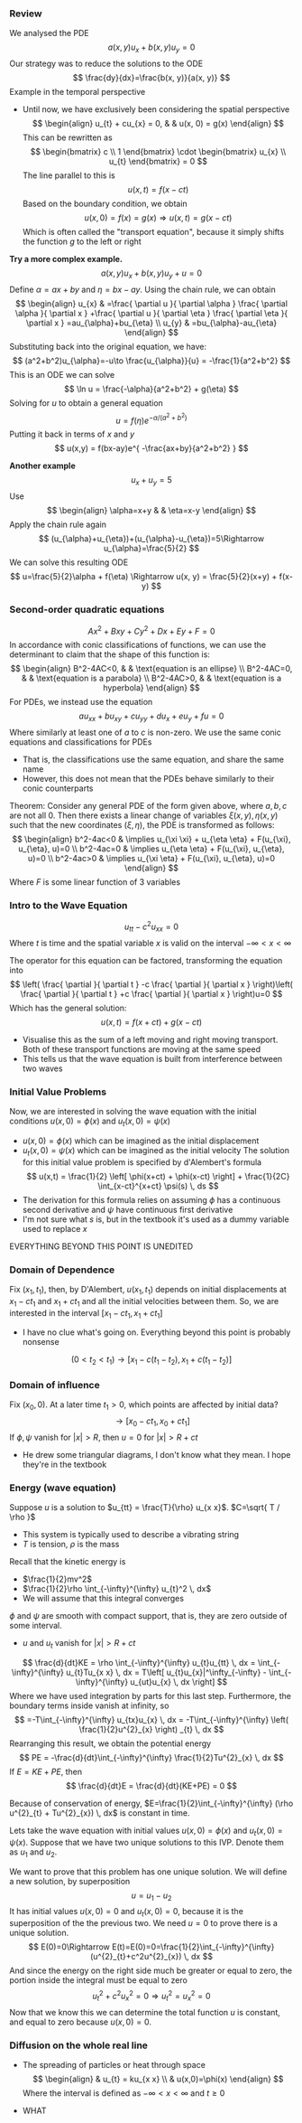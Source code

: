 ### Review
We analysed the PDE
$$
a(x,y)u_{x}+b(x,y)u_{y}=0
$$
Our strategy was to reduce the solutions to the ODE
$$
\frac{dy}{dx}=\frac{b(x, y)}{a(x, y)}
$$
Example in the temporal perspective
- Until now, we have exclusively been considering the spatial perspective
$$
\begin{align}
u_{t} + cu_{x} = 0,  &  & u(x, 0) = g(x)
\end{align}
$$
This can be rewritten as
$$
\begin{bmatrix}
c \\
1
\end{bmatrix} \cdot \begin{bmatrix}
u_{x} \\
u_{t}
\end{bmatrix} = 0
$$
The line parallel to this is
$$
u(x, t) = f(x-ct)
$$
Based on the boundary condition, we obtain
$$
u(x,0) = f(x)=g(x)\Rightarrow u(x, t)=g(x-ct)
$$
Which is often called the "transport equation", because it simply shifts the function $g$ to the left or right

**Try a more complex example.**
$$
a(x, y)u_{x}+b(x,y)u_{y}+u=0
$$
Define $\alpha=ax+by$ and $\eta=bx-ay$. Using the chain rule, we can obtain
$$
\begin{align}
u_{x} & =\frac{ \partial u }{ \partial \alpha } \frac{ \partial \alpha }{ \partial x } +\frac{ \partial u }{ \partial \eta } \frac{ \partial \eta }{ \partial x } =au_{\alpha}+bu_{\eta} \\
u_{y} & =bu_{\alpha}-au_{\eta}
\end{align}
$$
Substituting back into the original equation, we have:
$$
(a^2+b^2)u_{\alpha}=-u\to \frac{u_{\alpha}}{u} = -\frac{1}{a^2+b^2}
$$
This is an ODE we can solve
$$
\ln u = \frac{-\alpha}{a^2+b^2} + g(\eta)
$$
Solving for $u$ to obtain a general equation
$$
u=f(\eta)e^{ -\alpha/(a^2+b^2) }
$$
Putting it back in terms of $x$ and $y$
$$
u(x,y) = f(bx-ay)e^{ -\frac{ax+by}{a^2+b^2} }
$$

**Another example**
$$
u_{x}+u_{y}=5
$$
Use
$$
\begin{align}
\alpha=x+y &  & \eta=x-y
\end{align}
$$
Apply the chain rule again
$$
(u_{\alpha}+u_{\eta})+(u_{\alpha}-u_{\eta})=5\Rightarrow u_{\alpha}=\frac{5}{2}
$$
We can solve this resulting ODE
$$
u=\frac{5}{2}\alpha + f(\eta) \Rightarrow u(x, y) = \frac{5}{2}(x+y) + f(x-y)
$$
### Second-order quadratic equations
$$
Ax^2+Bxy+Cy^2 + Dx + Ey + F=0
$$
In accordance with conic classifications of functions, we can use the determinant to claim that the shape of this function is:
$$
\begin{align}
B^2-4AC<0,  &  & \text{equation is an ellipse} \\
B^2-4AC=0,  &  & \text{equation is a parabola} \\
B^2-4AC>0,  &  & \text{equation is a hyperbola}
\end{align}
$$
For PDEs, we instead use the equation
$$
au_{xx}+bu_{xy} + cu_{yy} + du_{x} + eu_{y} + fu=0
$$
Where similarly at least one of $a$ to $c$ is non-zero. We use the same conic equations and classifications for PDEs
- That is, the classifications use the same equation, and share the same name
- However, this does not mean that the PDEs behave similarly to their conic counterparts

Theorem:
Consider any general PDE of the form given above, where $a,b,c$ are not all 0. Then there exists a linear change of variables $\xi(x, y), \eta(x,y)$ such that the new coordinates $(\xi, \eta)$, the PDE is transformed as follows:
$$
\begin{align}
b^2-4ac<0 & \implies u_{\xi \xi} + u_{\eta \eta} + F(u_{\xi}, u_{\eta}, u)=0 \\
b^2-4ac=0 & \implies u_{\eta \eta} + F(u_{\xi}, u_{\eta}, u)=0 \\
b^2-4ac>0 & \implies u_{\xi \eta} + F(u_{\xi}, u_{\eta}, u)=0
\end{align}
$$
Where $F$ is some linear function of 3 variables
### Intro to the Wave Equation

$$
u_{tt} - c^2 u_{x x} = 0
$$
Where $t$ is time and the spatial variable $x$ is valid on the interval $-\infty<x<\infty$

The operator for this equation can be factored, transforming the equation into
$$
\left( \frac{ \partial  }{ \partial t } -c \frac{ \partial  }{ \partial x }  \right)\left( \frac{ \partial  }{ \partial t } +c \frac{ \partial  }{ \partial x }  \right)u=0
$$
Which has the general solution:
$$
u(x, t) = f(x+ct) + g(x-ct)
$$
- Visualise this as the sum of a left moving and right moving transport. Both of these transport functions are moving at the same speed
- This tells us that the wave equation is built from interference between two waves
### Initial Value Problems
Now, we are interested in solving the wave equation with the initial conditions $u(x,0)=\phi(x)$ and $u_{t}(x,0)=\psi(x)$
- $u(x, 0) = \phi(x)$ which can be imagined as the initial displacement
- $u_{t}(x, 0) = \psi(x)$ which can be imagined as the initial velocity
The solution for this initial value problem is specified by d'Alembert's formula
$$
u(x,t) = \frac{1}{2} \left[ \phi(x+ct) + \phi(x-ct) \right]  + \frac{1}{2C} \int_{x-ct}^{x+ct} \psi(s) \, ds 
$$
- The derivation for this formula relies on assuming $\phi$ has a continuous second derivative and $\psi$ have continuous first derivative
- I'm not sure what $s$ is, but in the textbook it's used as a dummy variable used to replace $x$

EVERYTHING BEYOND THIS POINT IS UNEDITED


### Domain of Dependence
Fix $(x_{1},t_{1})$, then, by D'Alembert, $u(x_{1},t_{1})$ depends on initial displacements at $x_{1}-ct_{1}$ and $x_{1}+ct_{1}$ and all the initial velocities between them. So, we are interested in the interval $[x_{1}-ct_{1}, x_{1}+ct_{1}]$

- I have no clue what's going on. Everything beyond this point is probably nonsense

$$
(0<t_{2}<t_{1})\to \left[ x_{1}-c(t_{1}-t_{2}), x_{1}+c(t_{1}-t_{2}) \right]
$$

### Domain of influence
Fix $(x_{0}, 0)$. At a later time $t_{1}>0$, which points are affected by initial data?
$$
\to \left[ x_{0}-ct_{1}, x_{0}+ct_{1} \right]
$$
If $\phi, \psi$ vanish for $|x|>R$, then $u=0$ for $|x|>R+ct$

- He drew some triangular diagrams, I don't know what they mean. I hope they're in the textbook

### Energy (wave equation)
Suppose $u$ is a solution to $u_{tt} = \frac{T}{\rho} u_{x x}$. $C=\sqrt{ T / \rho }$

- This system is typically used to describe a vibrating string
- $T$ is tension, $\rho$ is the mass

Recall that the kinetic energy is
- $\frac{1}{2}mv^2$
- $\frac{1}{2}\rho \int_{-\infty}^{\infty} u_{t}^2 \, dx$
- We will assume that this integral converges

$\phi$ and $\psi$ are smooth with compact support, that is, they are zero outside of some interval.
- $u$ and $u_{t}$ vanish for $|x|>R+ct$

$$
\frac{d}{dt}KE = \rho \int_{-\infty}^{\infty} u_{t}u_{tt} \, dx = \int_{-\infty}^{\infty} u_{t}Tu_{x x} \, dx = T\left[ u_{t}u_{x}|^\infty_{-\infty} - \int_{-\infty}^{\infty} u_{ut}u_{x} \, dx  \right]
$$
Where we have used integration by parts for this last step. Furthermore, the boundary terms inside vanish at infinity, so
$$
=-T\int_{-\infty}^{\infty} u_{tx}u_{x} \, dx  = -T\int_{-\infty}^{\infty} \left( \frac{1}{2}u^{2}_{x} \right) _{t} \, dx
$$
Rearranging this result, we obtain the potential energy
$$
PE = -\frac{d}{dt}\int_{-\infty}^{\infty} \frac{1}{2}Tu^{2}_{x} \, dx
$$
If $E = KE+PE$, then
$$
\frac{d}{dt}E = \frac{d}{dt}(KE+PE) = 0
$$

Because of conservation of energy, $E=\frac{1}{2}\int_{-\infty}^{\infty} (\rho u^{2}_{t} + Tu^{2}_{x}) \, dx$ is constant in time.

Lets take the wave equation with initial values $u(x, 0)=\phi(x)$ and $u_{t}(x,0) = \psi(x)$. Suppose that we have two unique solutions to this IVP. Denote them as $u_{1}$ and $u_{2}$.

We want to prove that this problem has one unique solution. We will define a new solution, by superposition
$$
u=u_{1}-u_{2}
$$
It has initial values $u(x,0)=0$ and $u_{t}(x,0)=0$, because it is the superposition of the the previous two. We need $u=0$ to prove there is a unique solution.
$$
E(0)=0\Rightarrow E(t)=E(0)=0=\frac{1}{2}\int_{-\infty}^{\infty} (u^{2}_{t}+c^2u^{2}_{x}) \, dx
$$
And since the energy on the right side much be greater or equal to zero, the portion inside the integral must be equal to zero
$$
u^{2}_{t}+c^2u^{2}_{x}=0\Rightarrow u^{2}_{t}=u^{2}_{x}=0
$$
Now that we know this we can determine the total function $u$ is constant, and equal to zero because $u(x,0)=0$.
### Diffusion on the whole real line
- The spreading of particles or heat through space
$$
\begin{align}
 & u_{t} = ku_{x x} \\
 & u(x,0)=\phi(x)
\end{align}
$$
Where the interval is defined as $-\infty<x<\infty$ and $t\geq 0$

- WHAT
